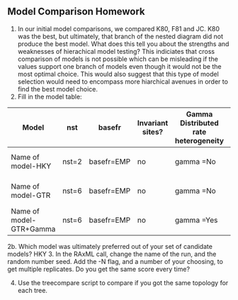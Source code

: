 ## Model Comparison Homework

1. In our initial model comparisons, we compared K80, F81 and JC. K80 was the best, but ultimately, that branch of the nested diagram did not produce the best model. What does this tell you about the strengths and weaknesses of hierachical model testing?
This indiciates that cross comparison of models is not possible which can be misleading if the values support one branch of models even though it would not be the most optimal choice. This would also suggest that this type of  model selection would need to encompass more hiarchical avenues in order to find the best model choice.
2. Fill in the model table:

| Model | nst | basefr | Invariant sites? | Gamma Distributed rate heterogeneity | Score | LR |
|-------|-------|----|------|-------| -------|-----|
| Name of model-HKY           | nst=2   | basefr=EMP   | no | gamma =No  | L=5988.05924 | 2\*(lnL1-lnL2) =631.2033 | 
| Name of model-GTR           | nst=6   | basefr=EMP   | no | gamma =No  | L=6303.6608  | 2\*(lnL1-lnL2) =631.2013 |
| Name of model-GTR+Gamma     | nst=6   | basefr=EMP   | no | gamma =Yes | L=6131.20931 | 2\*(lnL1-lnL2) =344.903 |

2b. Which model was ultimately preferred out of your set of candidate models? 
HKY
3. In the RAxML call, change the name of the run, and the random number seed. Add the -N flag, and a number of your choosing, to get multiple replicates. Do you get the same score every time?

4. Use the treecompare script to compare if you got the same topology for each tree. 
